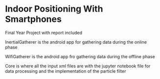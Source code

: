 # Indoor Positioning With Smartphones

Final Year Project with report included

InertialGatherer is the android app for gathering data during the online phase

WifiGatherer is the android app fro gathering data during the offline phase

Core is where all the input xml files are with the jupyter notebook file for data processing and the implementation of the particle filter
